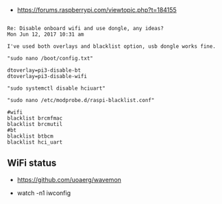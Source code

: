 


 * https://forums.raspberrypi.com/viewtopic.php?t=184155

```

Re: Disable onboard wifi and use dongle, any ideas?
Mon Jun 12, 2017 10:31 am

I've used both overlays and blacklist option, usb dongle works fine.

"sudo nano /boot/config.txt"

dtoverlay=pi3-disable-bt
dtoverlay=pi3-disable-wifi

"sudo systemctl disable hciuart"

"sudo nano /etc/modprobe.d/raspi-blacklist.conf"

#wifi
blacklist brcmfmac
blacklist brcmutil
#bt
blacklist btbcm
blacklist hci_uart

```


## WiFi status 
 * https://github.com/uoaerg/wavemon


 * watch -n1 iwconfig


